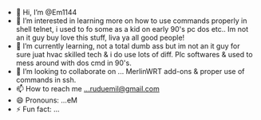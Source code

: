 - 👋 Hi, I’m @Em1144
- 👀 I’m interested in learning more on how to use commands properly in shell telnet, i used to fo some as a kid on early 90's pc dos etc.. Im not an it guy buy love this stuff, liva ya all good people! 
- 🌱 I’m currently learning, not a total dumb ass but im not an it guy for sure juat hvac skilled tech & i do use lots of diff. Plc softwares & used to mess around with dos cmd in 90's.
- 💞️ I’m looking to collaborate on ... MerlinWRT add-ons & proper use of commands in ssh. 
- 📫 How to reach me ...ruduemil@gmail.com
- 😄 Pronouns: ...eM
- ⚡ Fun fact: ...

<!---
Em1144/Em1144 is a ✨ special ✨ repository because its `README.md` (this file) appears on your GitHub profile.
You can click the Preview link to take a look at your changes.
--->
